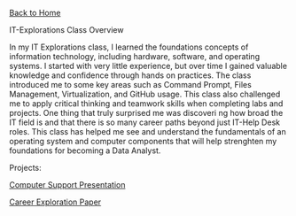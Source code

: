 [Back to Home](https://xionglucas.github.io/) 

IT-Explorations Class Overview 

In my IT Explorations class, I learned the foundations concepts of information technology, including hardware, software, and operating systems. I started with very little experience, but over time I gained valuable knowledge and confidence through hands on practices. The class introduced me to some key areas such as Command Prompt, Files Management, Virtualization, and GitHub usage. This class also challenged me to apply critical thinking and teamwork skills when completing labs and projects. One thing that truly surprised me was discoveri ng how broad the IT field is and that there is so many career paths beyond just IT-Help Desk roles. This class has helped me see and understand the fundamentals of an operating system and computer components that will help strenghten my foundations for becoming a Data Analyst. 

Projects:

[Computer Support Presentation](https://1drv.ms/p/c/efa59e0ec46e1ffd/EcAnAf2NHdtJtsMz3bWhCf4Bs8Fz8ezYSv1fOyl5saWJUA?e=YxmPVr)

[Career Exploration Paper](https://1drv.ms/w/c/efa59e0ec46e1ffd/EUCiMSLKw1VCp0X0APi_dCgB_aitBvvOaFOpeUPdK7AosQ?e=mA9aFu) 


